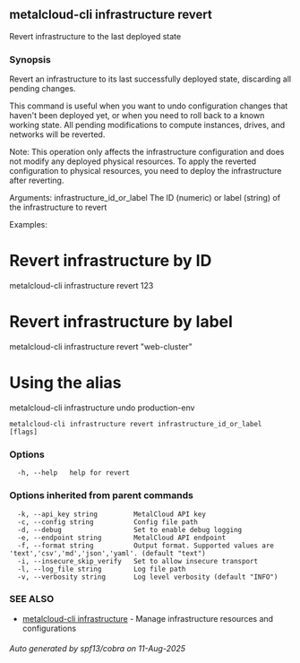 ## metalcloud-cli infrastructure revert

Revert infrastructure to the last deployed state

### Synopsis

Revert an infrastructure to its last successfully deployed state, discarding all 
pending changes.

This command is useful when you want to undo configuration changes that haven't been 
deployed yet, or when you need to roll back to a known working state. All pending 
modifications to compute instances, drives, and networks will be reverted.

Note: This operation only affects the infrastructure configuration and does not 
modify any deployed physical resources. To apply the reverted configuration to 
physical resources, you need to deploy the infrastructure after reverting.

Arguments:
  infrastructure_id_or_label  The ID (numeric) or label (string) of the infrastructure to revert

Examples:
  # Revert infrastructure by ID
  metalcloud-cli infrastructure revert 123

  # Revert infrastructure by label
  metalcloud-cli infrastructure revert "web-cluster"

  # Using the alias
  metalcloud-cli infrastructure undo production-env

```
metalcloud-cli infrastructure revert infrastructure_id_or_label [flags]
```

### Options

```
  -h, --help   help for revert
```

### Options inherited from parent commands

```
  -k, --api_key string         MetalCloud API key
  -c, --config string          Config file path
  -d, --debug                  Set to enable debug logging
  -e, --endpoint string        MetalCloud API endpoint
  -f, --format string          Output format. Supported values are 'text','csv','md','json','yaml'. (default "text")
  -i, --insecure_skip_verify   Set to allow insecure transport
  -l, --log_file string        Log file path
  -v, --verbosity string       Log level verbosity (default "INFO")
```

### SEE ALSO

* [metalcloud-cli infrastructure](metalcloud-cli_infrastructure.md)	 - Manage infrastructure resources and configurations

###### Auto generated by spf13/cobra on 11-Aug-2025

